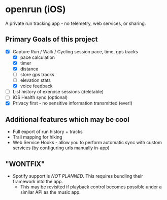 # openrun (iOS)
A private run tracking app - no telemetry, web services, or sharing.

## Primary Goals of this project
- [x] Capture Run / Walk / Cycling session pace, time, gps tracks
  - [x] pace calculation
  - [x] timer
  - [x] distance
  - [ ] store gps tracks
  - [ ] elevation stats
  - [x] voice feedback
- [ ] List history of exercise sessions (deletable)
- [ ] iOS Health sync (optional)
- [x] Privacy first - no sensitive information transmitted (ever!)

## Additional features which may be cool
- Full export of run history + tracks
- Trail mapping for hiking
- Web Service Hooks - allow you to perform automatic sync with custom services (by configuring urls manually in-app)

## "WONTFIX"
- Spotify support is *NOT PLANNED*. This requires bundling their framework into the app.
  - This may be revisited if playback control becomes possible under a similar API as the music app.
  
